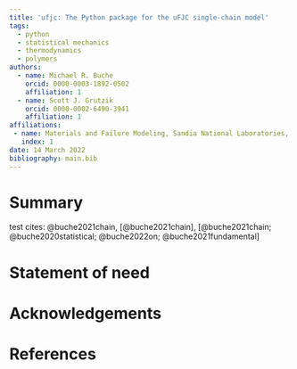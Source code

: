 ```yaml
---
title: 'ufjc: The Python package for the uFJC single-chain model'
tags:
  - python
  - statistical mechanics
  - thermodynamics
  - polymers
authors:
  - name: Michael R. Buche
    orcid: 0000-0003-1892-0502
    affiliation: 1
  - name: Scott J. Grutzik
    orcid: 0000-0002-6490-3941
    affiliation: 1
affiliations:
 - name: Materials and Failure Modeling, Sandia National Laboratories, Albuquerque, NM 87185, USA
   index: 1
date: 14 March 2022
bibliography: main.bib
---
```


# Summary

test cites: @buche2021chain, [@buche2021chain], [@buche2021chain; @buche2020statistical; @buche2022on; @buche2021fundamental]

# Statement of need

# Acknowledgements

# References
